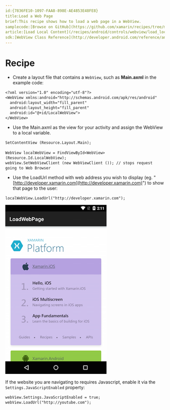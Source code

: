 ```yaml
---
id:{7836FE10-1097-FAA8-898E-AE4853E48FE8}  
title:Load a Web Page  
brief:This recipe shows how to load a web page in a WebView.  
samplecode:[Browse on GitHub](https://github.com/xamarin/recipes/tree/master/android/controls/webview/load_a_web_page)  
article:[Load Local Content](/recipes/android/controls/webview/load_local_content)  
sdk:[WebView Class Reference](http://developer.android.com/reference/android/webkit/WebView.html)  
---
```


# Recipe

-  Create a layout file that contains a `WebView`, such as **Main.axml** in the example code:


```
<?xml version="1.0" encoding="utf-8"?>
<WebView xmlns:android="http://schemas.android.com/apk/res/android"
  android:layout_width="fill_parent"
  android:layout_height="fill_parent"
  android:id="@+id/LocalWebView">
</WebView>
```

-  Use the Main.axml as the view for your activity and assign the WebView to a local variable.


```
SetContentView (Resource.Layout.Main);

WebView localWebView = FindViewById<WebView>(Resource.Id.LocalWebView);
webView.SetWebViewClient (new WebViewClient ()); // stops request going to Web Browser
```

-  Use the LoadUrl method with web address you wish to display (eg. "[http://developer.xamarin.com](http://developer.xamarin.com)") to show that page to the user:


```
localWebView.LoadUrl("http://developer.xamarin.com");
```

![](Images/load.png)

If the website you are navigating to requires Javascript,
  enable it via the `Settings.JavaScriptEnabled` property:

```
webView.Settings.JavaScriptEnabled = true;
webView.LoadUrl("http://youtube.com");
```